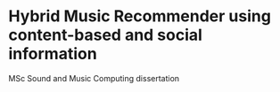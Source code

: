 # Hybrid Music Recommender using content-based and social information
MSc Sound and Music Computing dissertation
